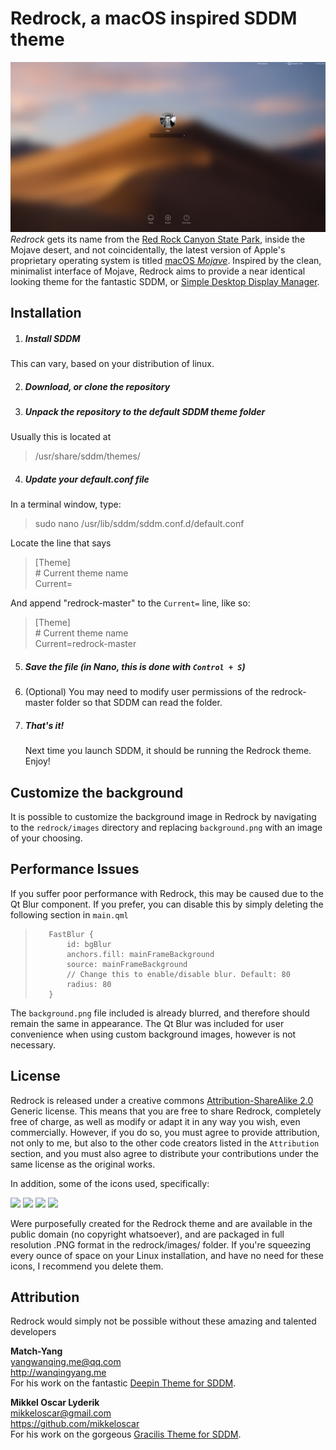 # Redrock, a macOS inspired SDDM theme
![Alt text](/screenshot.png?raw=true)
*Redrock* gets its name from the [Red Rock Canyon State Park](https://en.wikipedia.org/wiki/Red_Rock_Canyon_National_Conservation_Area), inside the Mojave desert, and not coincidentally, the latest version of Apple's proprietary operating system is titled [macOS *Mojave*](https://www.apple.com/macos/mojave/).
Inspired by the clean, minimalist interface of Mojave, Redrock aims to provide a near identical looking theme for the fantastic SDDM, or [Simple Desktop Display Manager](https://github.com/sddm/sddm/).
## Installation
1. ##### Install SDDM
This can vary, based on your distribution of linux.

2. ##### Download, or clone the repository

3. ##### Unpack the repository to the default SDDM theme folder

Usually this is located at

> /usr/share/sddm/themes/

4. ##### Update your default.conf file
In a terminal window, type:

>sudo nano /usr/lib/sddm/sddm.conf.d/default.conf

Locate the line that says

> [Theme]  
> &#35; Current theme name  
> Current=  

And append "redrock-master" to the `Current=` line, like so:

>[Theme]  
>&#35; Current theme name  
>Current=redrock-master

5. ##### Save the file (in Nano, this is done with ```Control + S```)

6. (Optional) You may need to modify user permissions of the redrock-master folder so that SDDM can read the folder. 

7. ##### That's it!
	Next time you launch SDDM, it should be running the Redrock theme. Enjoy!

## Customize the background
It is possible to customize the background image in Redrock by navigating to the `redrock/images` directory and replacing `background.png` with an image of your choosing.
## Performance Issues
If you suffer poor performance with Redrock, this may be caused due to the Qt Blur component. If you prefer, you can disable this by simply deleting the following section in `main.qml`

>        FastBlur {
>            id: bgBlur
>            anchors.fill: mainFrameBackground
>            source: mainFrameBackground
>            // Change this to enable/disable blur. Default: 80
>            radius: 80
>        }

The `background.png` file included is already blurred, and therefore should remain the same in appearance. The Qt Blur was included for user convenience when using custom background images, however is not necessary.
	
## License
Redrock is released under a creative commons [Attribution-ShareAlike 2.0](https://creativecommons.org/licenses/by-sa/2.0/) Generic license. This means that you are free to share Redrock, completely free of charge, as well as modify or adapt it in any way you wish, even commercially. However, if you do so, you must agree to provide attribution, not only to me, but also to the other code creators listed in the ```Attribution``` section, and you must also agree to distribute your contributions under the same license as the original works.

In addition, some of the icons used, specifically:

<image src="images/restart_dark.png" width="50px">
<image src="images/shutdown_dark.png" width="50px">
<image src="images/sleep_dark.png" width="50px">
<image src="images/keyboard_dark.png" width="32px">

Were purposefully created for the Redrock theme and are available in the public domain (no copyright whatsoever), and are packaged in full resolution .PNG format in the redrock/images/ folder. If you're squeezing every ounce of space on your Linux installation, and have no need for these icons, I recommend you delete them.
## Attribution
Redrock would simply not be possible without these amazing and talented developers

 **Match-Yang**<br />
yangwanqing.me@qq.com <br />
http://wanqingyang.me <br />
For his work on the fantastic [Deepin Theme for SDDM](https://github.com/Match-Yang/sddm-deepin).

**Mikkel Oscar Lyderik** <br />
mikkeloscar@gmail.com <br />
https://github.com/mikkeloscar <br />
For his work on the gorgeous [Gracilis Theme for SDDM](https://github.com/mikkeloscar/sddm-gracilis).
